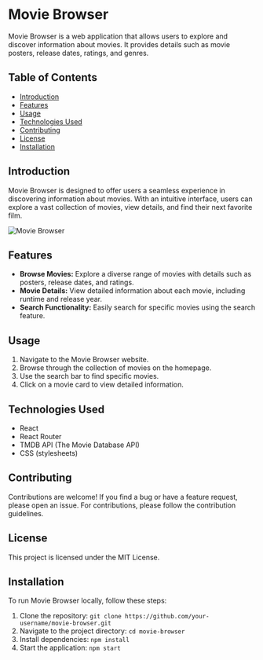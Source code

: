 # Movie Browser
Movie Browser is a web application that allows users to explore and discover information about movies. It provides details such as movie posters, release dates, ratings, and genres.

## Table of Contents
- [Introduction](#introduction)
- [Features](#features)
- [Usage](#usage)
- [Technologies Used](#technologies-used)
- [Contributing](#contributing)
- [License](#license)
- [Installation](#installation)

## Introduction
Movie Browser is designed to offer users a seamless experience in discovering information about movies. With an intuitive interface, users can explore a vast collection of movies, view details, and find their next favorite film.

![Movie Browser](path_to_movie_browser_screenshot.png)

## Features
- **Browse Movies:** Explore a diverse range of movies with details such as posters, release dates, and ratings.
- **Movie Details:** View detailed information about each movie, including runtime and release year.
- **Search Functionality:** Easily search for specific movies using the search feature.

## Usage
1. Navigate to the Movie Browser website.
2. Browse through the collection of movies on the homepage.
3. Use the search bar to find specific movies.
4. Click on a movie card to view detailed information.

## Technologies Used
- React
- React Router
- TMDB API (The Movie Database API)
- CSS (stylesheets)

## Contributing
Contributions are welcome! If you find a bug or have a feature request, please open an issue. For contributions, please follow the contribution guidelines.

## License
This project is licensed under the MIT License.

## Installation
To run Movie Browser locally, follow these steps:
1. Clone the repository: `git clone https://github.com/your-username/movie-browser.git`
2. Navigate to the project directory: `cd movie-browser`
3. Install dependencies: `npm install`
4. Start the application: `npm start`
